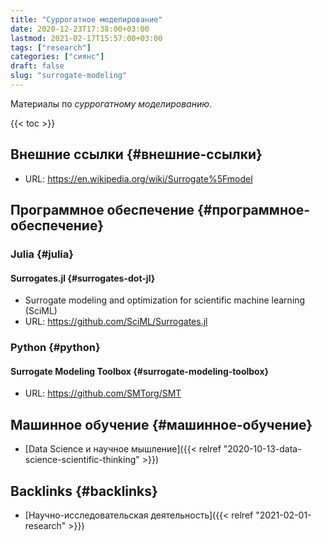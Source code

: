 ```yaml
---
title: "Суррогатное моделирование"
date: 2020-12-23T17:38:00+03:00
lastmod: 2021-02-17T15:57:00+03:00
tags: ["research"]
categories: ["сиянс"]
draft: false
slug: "surrogate-modeling"
---
```


Материалы по _суррогатному моделированию_.

<!--more-->

{{< toc >}}


## Внешние ссылки {#внешние-ссылки}

-   URL: <https://en.wikipedia.org/wiki/Surrogate%5Fmodel>


## Программное обеспечение {#программное-обеспечение}


### Julia {#julia}


#### Surrogates.jl {#surrogates-dot-jl}

-   Surrogate modeling and optimization for scientific machine learning (SciML)
-   URL: <https://github.com/SciML/Surrogates.jl>


### Python {#python}


#### Surrogate Modeling Toolbox {#surrogate-modeling-toolbox}

-   URL: <https://github.com/SMTorg/SMT>


## Машинное обучение {#машинное-обучение}

-   [Data Science и научное мышление]({{< relref "2020-10-13-data-science-scientific-thinking" >}})


## Backlinks {#backlinks}

-   [Научно-исследовательская деятельность]({{< relref "2021-02-01-research" >}})
